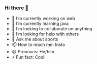 ### Hi there 👋



- 🔭 I’m currently working on web
- 🌱 I’m currently learning java
- 👯 I’m looking to collaborate on anything
- 🤔 I’m looking for help with others
- 💬 Ask me about sports
- 📫 How to reach me: Insta
- 😄 Pronouns: He/him
- ⚡ Fun fact: Cool
